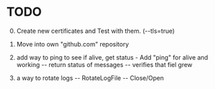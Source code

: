 # TODO

0. Create new certificates and Test with them. (--tls=true)
1. Move into own "github.com" repository

2. add way to ping to see if alive, get status - Add "ping" for alive and working -- return status of messages -- verifies that fiel grew
2. a way to rotate logs	-- RotateLogFile -- Close/Open

